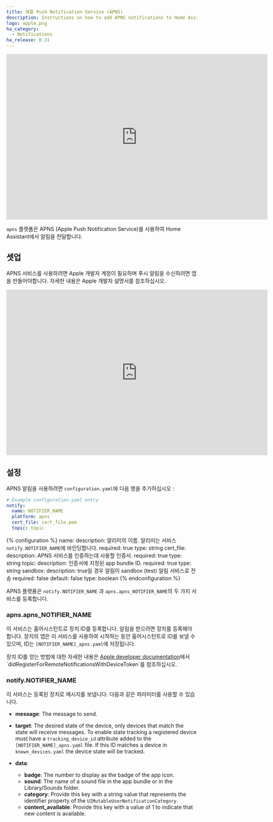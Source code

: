 ```yaml
---
title: 애플 Push Notification Service (APNS)
description: Instructions on how to add APNS notifications to Home Assistant.
logo: apple.png
ha_category:
  - Notifications
ha_release: 0.31
---
```


<iframe width="690" height="437" src="https://www.youtube.com/embed/qNUU3vBffvc" frameborder="0" allow="accelerometer; autoplay; encrypted-media; gyroscope; picture-in-picture" allowfullscreen></iframe>

`apns` 플랫폼은 APNS (Apple Push Notification Service)를 사용하여 Home Assistant에서 알림을 전달합니다.

## 셋업

APNS 서비스를 사용하려면 Apple 개발자 계정이 필요하며 푸시 알림을 수신하려면 앱을 만들어야합니다. 자세한 내용은 Apple 개발자 설명서를 참조하십시오.

<iframe width="690" height="437" src="https://www.youtube.com/embed/qNUU3vBffvc" frameborder="0" allow="accelerometer; autoplay; encrypted-media; gyroscope; picture-in-picture" allowfullscreen>
</iframe>

## 설정

APNS 알림을 사용하려면 `configuration.yaml`에 다음 행을 추가하십시오  :

```yaml
# Example configuration.yaml entry
notify:
  name: NOTIFIER_NAME
  platform: apns
  cert_file: cert_file.pem
  topic: topic
```

{% configuration %}
name:
  description: 알리미의 이름. 알리미는 서비스 `notify.NOTIFIER_NAME`에 바인딩합니다.
  required: true
  type: string
cert_file:
  description: APNS 서비스를 인증하는데 사용할 인증서.
  required: true
  type: string
topic:
  description: 인증서에 지정된 app bundle ID.
  required: true
  type: string
sandbox:
  description: true일 경우 알림이 sandbox (test) 알림 서비스로 전송
  required: false
  default: false
  type: boolean
{% endconfiguration %}

APNS 플랫폼은 `notify.NOTIFIER_NAME` 과 `apns.apns_NOTIFIER_NAME`의 두 가지 서비스를 등록합니다.

### apns.apns_NOTIFIER_NAME

이 서비스는 홈어시스턴트로 장치 ID를 등록합니다. 알림을 받으려면 장치를 등록해야합니다. 장치의 앱은 이 서비스를 사용하여 시작하는 동안 홈어시스턴트로 ID를 보낼 수 있으며, ID는 `[NOTIFIER_NAME]_apns.yaml`에 저장됩니다.

장치 ID를 얻는 방법에 대한 자세한 내용은 [Apple developer documentation](https://developer.apple.com/library/ios/documentation/UIKit/Reference/UIApplicationDelegate_Protocol/#//apple_ref/occ/intfm/UIApplicationDelegate/application:didRegisterForRemoteNotificationsWithDeviceToken:)에서 `didRegisterForRemoteNotificationsWithDeviceToken`를 참조하십시오.

### notify.NOTIFIER_NAME

이 서비스는 등록된 장치로 메시지를 보냅니다. 다음과 같은 파라미터를 사용할 수 있습니다.

- **message**: The message to send.

- **target**: The desired state of the device, only devices that match the state will receive messages. To enable state tracking a registered device must have a `tracking_device_id` attribute added to the `[NOTIFIER_NAME]_apns.yaml` file. If this ID matches a device in `known_devices.yaml` the device state will be tracked.

- **data**:
  * **badge**: The number to display as the badge of the app icon.
  * **sound**: The name of a sound file in the app bundle or in the Library/Sounds folder.
  * **category**: Provide this key with a string value that represents the identifier property of the `UIMutableUserNotificationCategory`.
  * **content_available**: Provide this key with a value of 1 to indicate that new content is available.
